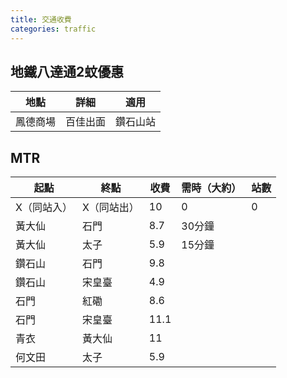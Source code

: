 ```yaml
---
title: 交通收費
categories: traffic
---
```

## 地鐵八達通2蚊優惠

| 地點   | 詳細   | 適用   |
| ---- | ---- | ---- |
| 鳳德商場 | 百佳出面 | 鑽石山站 |

## MTR

| 起點     | 終點     | 收費   | 需時（大約） | 站數  |
| ------ | ------ | ---- | ------ | --- |
| X（同站入） | X（同站出） | 10   | 0      | 0   |
| 黃大仙    | 石門     | 8.7  | 30分鐘   |     |
| 黃大仙    | 太子     | 5.9  | 15分鐘   |     |
| 鑽石山    | 石門     | 9.8  |        |     |
| 鑽石山    | 宋皇臺    | 4.9  |        |     |
| 石門     | 紅磡     | 8.6  |        |     |
| 石門     | 宋皇臺    | 11.1 |        |     |
| 青衣     | 黃大仙    | 11   |        |     |
| 何文田    | 太子     | 5.9  |        |     |
